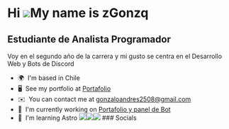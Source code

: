 Hi ![](https://user-images.githubusercontent.com/18350557/176309783-0785949b-9127-417c-8b55-ab5a4333674e.gif)My name is zGonzq
==============================================================================================================================

Estudiante de Analista Programador
----------------------------------

Voy en el segundo año de la carrera y mi gusto se centra en el Desarrollo Web y Bots de Discord

*   🌍  I'm based in Chile
*   🖥️  See my portfolio at [Portafolio](http://gqnza.tech)
*   ✉️  You can contact me at [gonzaloandres2508@gmail.com](mailto:gonzaloandres2508@gmail.com)
*   🚀  I'm currently working on [Portafolio y panel de Bot](http://gqnza.tech)
*   🧠  I'm learning Astro
<a href="https://www.github.com/zGonzq" target="_blank" rel="noreferrer"><img
                  src="https://img.shields.io/github/followers/zGonzq?logo=github&style=for-the-badge&color=84cc16&labelColor=1c1917" /></a><a href="https://www.x.com/@zGonzq" target="_blank" rel="noreferrer"><img
                  src="https://img.shields.io/twitter/follow/@zGonzq?logo=twitter&style=for-the-badge&color=84cc16&labelColor=1c1917"
                /></a><a href="https://www.twitch.tv/zgonzq" target="_blank" rel="noreferrer"><img
                  src="https://img.shields.io/twitch/status/zgonzq?logo=twitchsx&style=for-the-badge&color=84cc16&labelColor=1c1917&label=TWITCH+STATUS" /></a>
                  ### Socials
                  
                  
